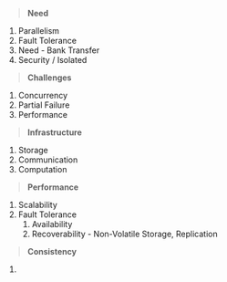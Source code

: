 > **Need**
1. Parallelism
2. Fault Tolerance
3. Need - Bank Transfer
4. Security / Isolated

> **Challenges**
1. Concurrency
2. Partial Failure
3. Performance

> **Infrastructure**
1. Storage
2. Communication
3. Computation

> **Performance**
1. Scalability
2. Fault Tolerance
    1. Availability
    2. Recoverability - Non-Volatile Storage, Replication
    
> **Consistency**
1. 